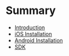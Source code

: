 # Summary

* [Introduction](README.md)
* [iOS Installation](ios-installation.md)
* [Android Installation](android-installation.md)
* [SDK](sdk.md)

